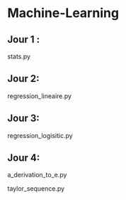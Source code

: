# Machine-Learning

## Jour 1 :
stats.py

## Jour 2: 
regression_lineaire.py

## Jour 3:
regression_logisitic.py

## Jour 4:
a_derivation_to_e.py

taylor_sequence.py
